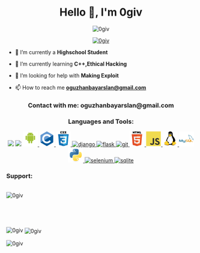 <h1 align="center">Hello 👋, I'm 0giv</h1>

<p align="center"> <img src="https://komarev.com/ghpvc/?username=0giv&label=Profile%20views&color=0e75b6&style=flat" alt="0giv" /> </p>

<p align="center"> <a href="https://github.com/ryo-ma/github-profile-trophy"><img src="https://github-profile-trophy.vercel.app/?username=0giv" alt="0giv" /></a> </p>

- 🔭 I’m currently a **Highschool Student**

- 🌱 I’m currently learning **C++,Ethical Hacking**

- 🤝 I’m looking for help with **Making Exploit**

- 📫 How to reach me **oguzhanbayarslan@gmail.com**

<h3 align="center">Contact with me: oguzhanbayarslan@gmail.com</h3>
<p align="left">
</p>

<h3 align="center">Languages and Tools:</h3>
<p align="center"><a href="https://www.maltego.com/"> <img src="https://www.maltego.com/img/maltego-logo.svg" /></a> <a href="https://nmap.org/" target="_blank"><img src="https://nmap.org/images/sitelogo.png" /></a> <a href="https://developer.android.com" target="_blank" rel="noreferrer"> <img src="https://raw.githubusercontent.com/devicons/devicon/master/icons/android/android-original-wordmark.svg" alt="android" width="40" height="40"/> </a> <a href="https://www.cprogramming.com/" target="_blank" rel="noreferrer"> <img src="https://raw.githubusercontent.com/devicons/devicon/master/icons/c/c-original.svg" alt="c" width="40" height="40"/> </a> <a href="https://www.w3schools.com/css/" target="_blank" rel="noreferrer"> <img src="https://raw.githubusercontent.com/devicons/devicon/master/icons/css3/css3-original-wordmark.svg" alt="css3" width="40" height="40"/> </a> <a href="https://www.djangoproject.com/" target="_blank" rel="noreferrer"> <img src="https://cdn.worldvectorlogo.com/logos/django.svg" alt="django" width="40" height="40"/></a><a href="https://flask.palletsprojects.com/" target="_blank" rel="noreferrer"> <img src="https://www.vectorlogo.zone/logos/pocoo_flask/pocoo_flask-icon.svg" alt="flask" width="40" height="40"/> </a> <a href="https://git-scm.com/" target="_blank" rel="noreferrer"> <img src="https://www.vectorlogo.zone/logos/git-scm/git-scm-icon.svg" alt="git" width="40" height="40"/> </a> <a href="https://www.w3.org/html/" target="_blank" rel="noreferrer"> <img src="https://raw.githubusercontent.com/devicons/devicon/master/icons/html5/html5-original-wordmark.svg" alt="html5" width="40" height="40"/> </a> <a href="https://developer.mozilla.org/en-US/docs/Web/JavaScript" target="_blank" rel="noreferrer"> <img src="https://raw.githubusercontent.com/devicons/devicon/master/icons/javascript/javascript-original.svg" alt="javascript" width="40" height="40"/> </a> <a href="https://www.linux.org/" target="_blank" rel="noreferrer"> <img src="https://raw.githubusercontent.com/devicons/devicon/master/icons/linux/linux-original.svg" alt="linux" width="40" height="40"/> </a> <a href="https://www.mysql.com/" target="_blank" rel="noreferrer"> <img src="https://raw.githubusercontent.com/devicons/devicon/master/icons/mysql/mysql-original-wordmark.svg" alt="mysql" width="40" height="40"/> </a> <a href="https://www.python.org" target="_blank" rel="noreferrer"> <img src="https://raw.githubusercontent.com/devicons/devicon/master/icons/python/python-original.svg" alt="python" width="40" height="40"/> </a> <a href="https://www.selenium.dev" target="_blank" rel="noreferrer"> <img src="https://raw.githubusercontent.com/detain/svg-logos/780f25886640cef088af994181646db2f6b1a3f8/svg/selenium-logo.svg" alt="selenium" width="40" height="40"/> </a> <a href="https://www.sqlite.org/" target="_blank" rel="noreferrer"> <img src="https://www.vectorlogo.zone/logos/sqlite/sqlite-icon.svg" alt="sqlite" width="40" height="40"/> </a>  </p>

<h3 align="left">Support:</h3>
<p><a href="https://www.buymeacoffee.com/0giv"> <br><img align="left" src="https://cdn.buymeacoffee.com/buttons/v2/default-yellow.png" height="50" width="210" alt="0giv" /></a></p><br><br>

<br><p><img align="left" src="https://github-readme-stats.vercel.app/api/top-langs?username=0giv&show_icons=true&locale=en&layout=compact" alt="0giv" /></p>

<p>&nbsp;<img align="center" src="https://github-readme-stats.vercel.app/api?username=0giv&show_icons=true&locale=en" alt="0giv" /></p>

<p><img align="center" src="https://github-readme-streak-stats.herokuapp.com/?user=0giv&" alt="0giv" /></p>
